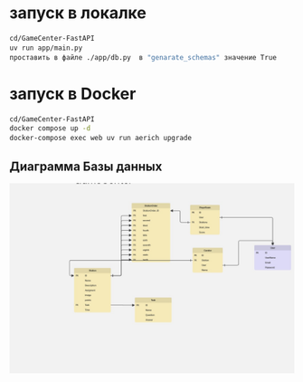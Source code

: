 # запуск в  локалке
```bash
cd/GameCenter-FastAPI 
uv run app/main.py
проставить в файле ./app/db.py  в "genarate_schemas" значение True
```

# запуск в Docker
```bash
cd/GameCenter-FastAPI 
docker compose up -d 
docker-compose exec web uv run aerich upgrade
```

## Диаграмма Базы данных
![alt text](docs/DB.jpg)


